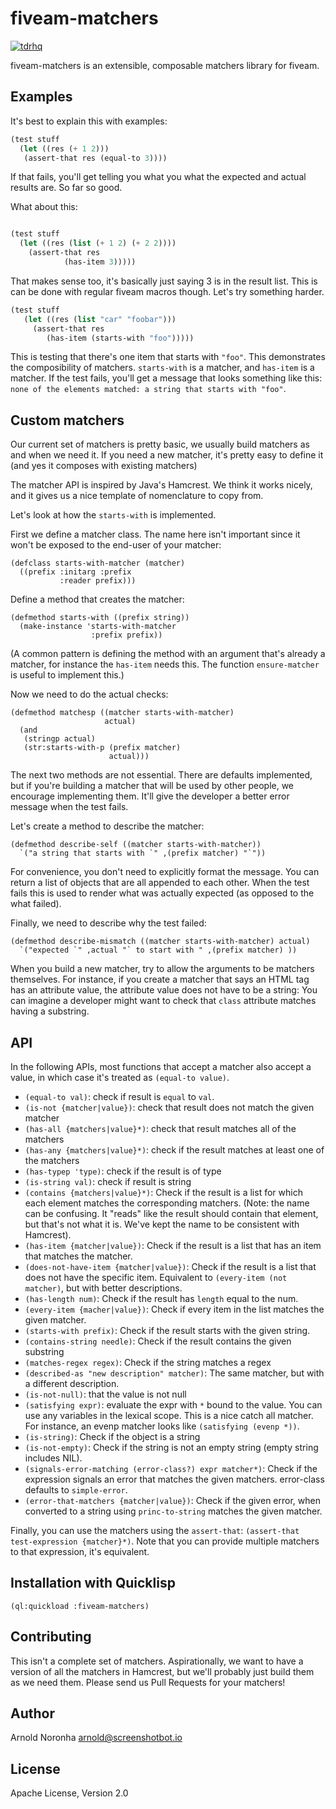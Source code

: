 
# fiveam-matchers

[![tdrhq](https://circleci.com/gh/tdrhq/fiveam-matchers.svg?style=shield)](https://app.circleci.com/pipelines/github/tdrhq/fiveam-matchers?branch=master)


fiveam-matchers is an extensible, composable matchers library for fiveam.

## Examples

It's best to explain this with examples:

```lisp
(test stuff
  (let ((res (+ 1 2)))
   (assert-that res (equal-to 3))))
```

If that fails, you'll get telling you what you what the expected and
actual results are. So far so good.

What about this:

```lisp

(test stuff
  (let ((res (list (+ 1 2) (+ 2 2))))
    (assert-that res
            (has-item 3)))))
```

That makes sense too, it's basically just saying 3 is in the result
list. This is can be done with regular fiveam macros though. Let's try
something harder.

```lisp
(test stuff
   (let ((res (list "car" "foobar")))
     (assert-that res
        (has-item (starts-with "foo")))))
```

This is testing that there's one item that starts with `"foo"`. This
demonstrates the composibility of matchers. `starts-with` is a
matcher, and `has-item` is a matcher. If the test fails, you'll get a
message that looks something like this: `none of the elements matched:
a string that starts with "foo"`.

## Custom matchers

Our current set of matchers is pretty basic, we usually build matchers
as and when we need it. If you need a new matcher, it's pretty easy to
define it (and yes it composes with existing matchers)

The matcher API is inspired by Java's Hamcrest. We think it works
nicely, and it gives us a nice template of nomenclature to copy from.

Let's look at how the `starts-with` is implemented.

First we define a matcher class. The name here isn't important since
it won't be exposed to the end-user of your matcher:

```
(defclass starts-with-matcher (matcher)
  ((prefix :initarg :prefix
           :reader prefix)))
```

Define a method that creates the matcher:

```
(defmethod starts-with ((prefix string))
  (make-instance 'starts-with-matcher
                  :prefix prefix))
```

(A common pattern is defining the method with an argument that's
already a matcher, for instance the `has-item` needs this. The
function `ensure-matcher` is useful to implement this.)

Now we need to do the actual checks:

```
(defmethod matchesp ((matcher starts-with-matcher)
                     actual)
  (and
   (stringp actual)
   (str:starts-with-p (prefix matcher)
                      actual)))
```

The next two methods are not essential. There are defaults
implemented, but if you're building a matcher that will be used by
other people, we encourage implementing them. It'll give the developer
a better error message when the test fails.

Let's create a method to describe the matcher:

```
(defmethod describe-self ((matcher starts-with-matcher))
  `("a string that starts with `" ,(prefix matcher) "`"))
```

For convenience, you don't need to explicitly format the message. You
can return a list of objects that are all appended to each other. When
the test fails this is used to render what was actually expected (as
opposed to the what failed).

Finally, we need to describe why the test failed:

```
(defmethod describe-mismatch ((matcher starts-with-matcher) actual)
  `("expected `" ,actual "` to start with " ,(prefix matcher) ))
```

When you build a new matcher, try to allow the arguments to be
matchers themselves. For instance, if you create a matcher that says
an HTML tag has an attribute value, the attribute value does not have
to be a string: You can imagine a developer might want to check that
`class` attribute matches having a substring.

## API

In the following APIs, most functions that accept a matcher also accept a value, in which case it's treated as `(equal-to value)`.

* `(equal-to val)`: check if result is `equal` to `val`.
* `(is-not {matcher|value})`:  check that result does not match the given matcher
* `(has-all {matchers|value}*)`: check that result matches all of the matchers
* `(has-any {matchers|value}*)`: check if the result matches at least one of the matchers
* `(has-typep 'type)`: check if the result is of type
* `(is-string val)`: check if result is string
* `(contains {matchers|value}*)`: Check if the result is a list for which
  each element matches the corresponding matchers. (Note: the name can
  be confusing. It "reads" like the result should contain that
  element, but that's not what it is. We've kept the name to be
  consistent with Hamcrest).
* `(has-item {matcher|value})`: Check if the result is a list that has an item
  that matches the matcher.
* `(does-not-have-item {matcher|value})`: Check if the result is a list that does not have the specific item. Equivalent to `(every-item (not matcher)`, but with better descriptions.
* `(has-length num)`: Check if the result has `length` equal to the num.
* `(every-item {macher|value})`: Check if every item in the list matches the given matcher.
* `(starts-with prefix)`: Check if the result starts with the given string.
* `(contains-string needle)`: Check if the result contains the given substring
* `(matches-regex regex)`: Check if the string matches a regex
* `(described-as "new description" matcher)`: The same matcher, but with a different description.
* `(is-not-null)`: that the value is not null
* `(satisfying expr)`: evaluate the expr with `*` bound to the value. You can use any variables in the lexical scope. This is a nice catch all matcher. For instance, an evenp matcher looks like `(satisfying (evenp *))`.
* `(is-string)`: Check if the object is a string
* `(is-not-empty)`: Check if the string is not an empty string (empty string includes NIL).
* `(signals-error-matching (error-class?) expr matcher*)`: Check if the expression signals an error that matches the given matchers. error-class defaults to `simple-error`.
* `(error-that-matchers {matcher|value})`: Check if the given error, when converted to a string using `princ-to-string` matches the given matcher.

Finally, you can use the matchers using the `assert-that`:
`(assert-that test-expression {matcher}*)`. Note that you can provide
multiple matchers to that expression, it's equivalent.

## Installation with Quicklisp


```
(ql:quickload :fiveam-matchers)
```

## Contributing

This isn't a complete set of matchers. Aspirationally, we want to have
a version of all the matchers in Hamcrest, but we'll probably just
build them as we need them. Please send us Pull Requests
for your matchers!

## Author

Arnold Noronha <arnold@screenshotbot.io>

## License

Apache License, Version 2.0
